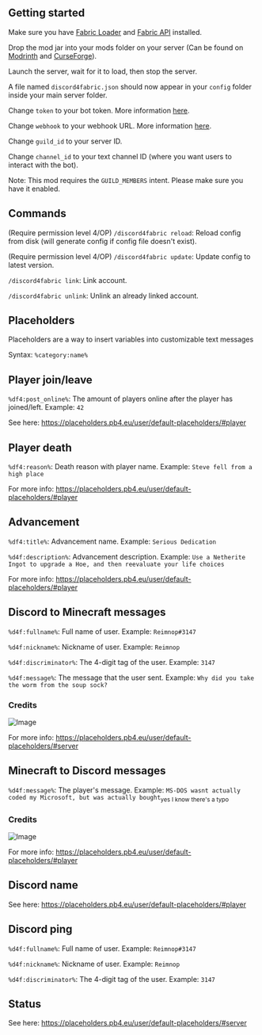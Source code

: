## Getting started
Make sure you have [Fabric Loader](https://fabricmc.net/) and [Fabric API](https://www.curseforge.com/minecraft/mc-mods/fabric-api) installed.

Drop the mod jar into your mods folder on your server (Can be found on [Modrinth](https://modrinth.com/mod/discord4fabric) and [CurseForge](https://www.curseforge.com/minecraft/mc-mods/discord4fabric)).

Launch the server, wait for it to load, then stop the server.

A file named `discord4fabric.json` should now appear in your `config` folder inside your main server folder.

Change `token` to your bot token. More information [here](https://discord.com/developers/docs/topics/oauth2#bots).

Change `webhook` to your webhook URL. More information [here](https://discord.com/developers/docs/resources/webhook#create-webhook).

Change `guild_id` to your server ID.

Change `channel_id` to your text channel ID (where you want users to interact with the bot).

Note: This mod requires the `GUILD_MEMBERS` intent. Please make sure you have it enabled.

## Commands
(Require permission level 4/OP) `/discord4fabric reload`: Reload config from disk (will generate config if config file doesn't exist).

(Require permission level 4/OP) `/discord4fabric update`: Update config to latest version.

`/discord4fabric link`: Link account.

`/discord4fabric unlink`: Unlink an already linked account.

## Placeholders
Placeholders are a way to insert variables into customizable text messages

Syntax: `%category:name%`

## Player join/leave
`%df4:post_online%`: The amount of players online after the player has joined/left. Example: `42`

See here: https://placeholders.pb4.eu/user/default-placeholders/#player

## Player death
`%df4:reason%`: Death reason with player name. Example: `Steve fell from a high place`

For more info: https://placeholders.pb4.eu/user/default-placeholders/#player

## Advancement
`%df4:title%`: Advancement name. Example: `Serious Dedication`

`%d4f:description%`: Advancement description. Example: `Use a Netherite Ingot to upgrade a Hoe, and then reevaluate your life choices`

For more info: https://placeholders.pb4.eu/user/default-placeholders/#player

## Discord to Minecraft messages
`%d4f:fullname%`: Full name of user. Example: `Reimnop#3147`

`%d4f:nickname%`: Nickname of user. Example: `Reimnop`

`%d4f:discriminator%`: The 4-digit tag of the user. Example: `3147`

`%d4f:message%`: The message that the user sent. Example: `Why did you take the worm from the soup sock?`

### Credits
![Image](https://cdn.discordapp.com/attachments/959467102962610177/983032671229870100/unknown.png)

For more info: https://placeholders.pb4.eu/user/default-placeholders/#server

## Minecraft to Discord messages
`%d4f:message%`: The player's message. Example: `MS-DOS wasnt actually coded my Microsoft, but was actually bought`<sub>yes I know there's a typo</sub>

### Credits
![Image](https://cdn.discordapp.com/attachments/959467102962610177/983033944733777920/unknown.png)

For more info: https://placeholders.pb4.eu/user/default-placeholders/#player

## Discord name
See here: https://placeholders.pb4.eu/user/default-placeholders/#player

## Discord ping
`%d4f:fullname%`: Full name of user. Example: `Reimnop#3147`

`%d4f:nickname%`: Nickname of user. Example: `Reimnop`

`%d4f:discriminator%`: The 4-digit tag of the user. Example: `3147`

## Status
See here: https://placeholders.pb4.eu/user/default-placeholders/#server
